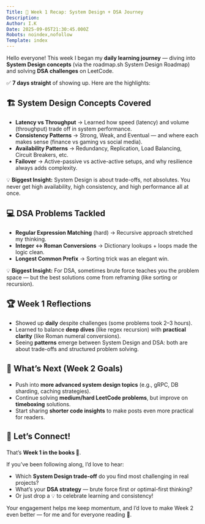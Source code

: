 ```yaml
---
Title: 📅 Week 1 Recap: System Design + DSA Journey
Description: 
Author: I.K
Date: 2025-09-05T21:30:45.000Z
Robots: noindex,nofollow
Template: index
---
```

<p>Hello everyone! This week I began my <strong>daily learning journey</strong> — diving into <strong>System Design concepts</strong> (via the roadmap.sh System Design Roadmap) and solving <strong>DSA challenges</strong> on LeetCode.</p>

<p>✅ <strong>7 days straight</strong> of showing up. Here are the highlights:</p>




<h2>
  
  
  🏗 System Design Concepts Covered
</h2>

<ul>
<li>
<strong>Latency vs Throughput</strong> → Learned how speed (latency) and volume (throughput) trade off in system performance.</li>
<li>
<strong>Consistency Patterns</strong> → Strong, Weak, and Eventual — and where each makes sense (finance vs gaming vs social media).</li>
<li>
<strong>Availability Patterns</strong> → Redundancy, Replication, Load Balancing, Circuit Breakers, etc.</li>
<li>
<strong>Failover</strong> → Active-passive vs active-active setups, and why resilience always adds complexity.</li>
</ul>

<p>💡 <strong>Biggest Insight:</strong> System Design is about trade-offs, not absolutes. You never get high availability, high consistency, and high performance all at once.</p>




<h2>
  
  
  💻 DSA Problems Tackled
</h2>

<ul>
<li>
<strong>Regular Expression Matching</strong> (hard) → Recursive approach stretched my thinking.</li>
<li>
<strong>Integer ↔ Roman Conversions</strong> → Dictionary lookups + loops made the logic clean.</li>
<li>
<strong>Longest Common Prefix</strong> → Sorting trick was an elegant win.</li>
</ul>

<p>💡 <strong>Biggest Insight:</strong> For DSA, sometimes brute force teaches you the problem space — but the best solutions come from reframing (like sorting or recursion).</p>




<h2>
  
  
  🏆 Week 1 Reflections
</h2>

<ul>
<li>Showed up <strong>daily</strong> despite challenges (some problems took 2–3 hours).</li>
<li>Learned to balance <strong>deep dives</strong> (like regex recursion) with <strong>practical clarity</strong> (like Roman numeral conversions).</li>
<li>Seeing <strong>patterns</strong> emerge between System Design and DSA: both are about trade-offs and structured problem solving.</li>
</ul>




<h2>
  
  
  🚀 What’s Next (Week 2 Goals)
</h2>

<ul>
<li>Push into <strong>more advanced system design topics</strong> (e.g., gRPC, DB sharding, caching strategies).</li>
<li>Continue solving <strong>medium/hard LeetCode problems</strong>, but improve on <strong>timeboxing</strong> solutions.</li>
<li>Start sharing <strong>shorter code insights</strong> to make posts even more practical for readers.</li>
</ul>




<h2>
  
  
  🤝 Let’s Connect!
</h2>

<p>That’s <strong>Week 1 in the books 🎉</strong>.</p>

<p>If you’ve been following along, I’d love to hear:</p>

<ul>
<li>Which <strong>System Design trade-off</strong> do you find most challenging in real projects?</li>
<li>What’s your <strong>DSA strategy</strong> — brute force first or optimal-first thinking?</li>
<li>Or just drop a 💡 to celebrate learning and consistency!</li>
</ul>

<p>Your engagement helps me keep momentum, and I’d love to make Week 2 even better — for me and for everyone reading 🚀.</p>




